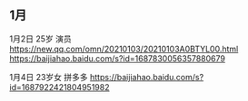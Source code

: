 ## 1月

1月2日 25岁 演员
https://new.qq.com/omn/20210103/20210103A0BTYL00.html
https://baijiahao.baidu.com/s?id=1687830056357880679

1月4日 23岁女 拼多多 
https://baijiahao.baidu.com/s?id=1687922421804951982
